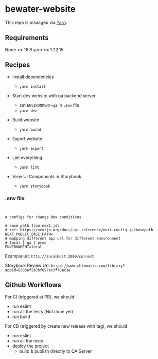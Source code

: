 # bewater-website

This repo is managed via [Yarn](https://yarnpkg.com).

## Requirements
Node >= 16.8
yarn >= 1.22.15

## Recipes

* Install dependencies
  * `yarn install`

* Start dev website with qa backend server
  * set `ENVIRONMENT=qa` in `.env` file
  * `yarn dev`

* Build website
  * `yarn build`
* Export website
  * `yarn export`
* Lint everything
  * `yarn lint`
* View UI Components in Storybook
  * `yarn storybook`

### .env file
```


# configs for change dev conditions

# base path from next.js\
# ref: https://nextjs.org/docs/api-reference/next.config.js/basepath
NEXT_PUBLIC_BASE_PATH=
# mapping different api url for different environment
# local | qa | prod
ENVIRONMENT=local
```

Example url:
`http://localhost:3000/connect`

Storybook Review Url:
`https://www.chromatic.com/library?appId=6385af5a3bf0976c3f78ac1e`

## Github Workflows
For CI (triggered at PR), we should
* run eslint
* run all the tests (Not done yet)
* run build

For CD (triggered by create new release with tag), we should
* run eslint
* run all the tests
* deploy the project
  * build & publish directly to QA Server
